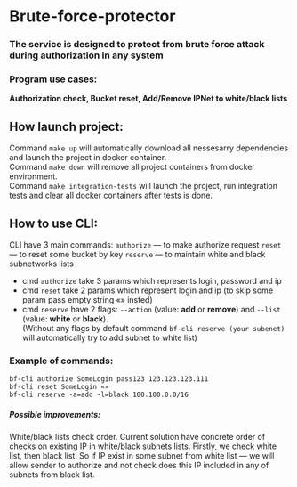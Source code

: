 # Brute-force-protector
### The service is designed to protect from brute force attack during authorization in any system

### Program use cases: 
**Authorization check, Bucket reset, Add/Remove IPNet to white/black lists**

## How launch project: 

Command `make up` will automatically download all nessesarry dependencies and launch the project in docker container. <br />
Command `make down` will remove all project containers from docker environment. <br />
Command `make integration-tests` will launch the project, run integration tests and clear all docker containers after tests is done. <br />

## How to use CLI:

CLI have 3 main commands: 
`authorize` — to make authorize request
`reset` — to reset some bucket by key
`reserve` — to maintain white and black subnetworks lists

- cmd `authorize` take 3 params which represents login, password and ip <br />
- cmd `reset` take 2 params which represent login and ip (to skip some param pass empty string «» insted) <br />
- cmd `reserve` have 2 flags: `--action` (value: **add** or **remove**) and `--list` (value: **white** or **black**). <br />
(Without any flags by default command `bf-cli reserve (your subenet)` will automatically try to add subnet to white list)

### Example of commands: 
	bf-cli authorize SomeLogin pass123 123.123.123.111
	bf-cli reset SomeLogin «»
	bf-cli reserve -a=add -l=black 100.100.0.0/16

##### Possible improvements:

White/black lists check order. Current solution have concrete order of checks on existing IP in white/black subnets lists. Firstly, we check white list, then black list. 
So if IP exist in some subnet from white list — we will allow sender to authorize and not check does this IP included in any of subnets from black list. 

